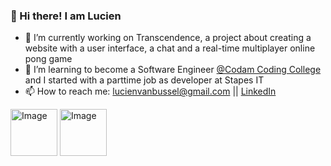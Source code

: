 ### 👋 Hi there! I am Lucien

- 🔭 I’m currently working on Transcendence, a project about creating a website with a user interface, a chat and a real-time multiplayer online pong game
- 🌱 I’m learning to become a Software Engineer [@Codam Coding College](/) and I started with a parttime job as developer at Stapes IT
- 📫 How to reach me: lucienvanbussel@gmail.com || [LinkedIn](https://www.linkedin.com/in/lucien-van-bussel-065076a3/)

<img src="https://github.com/lucienvb/lucienvb/assets/88743296/337ca275-4d58-4bbd-8cd7-cc33fb2f4c15" alt="Image" width="75"> <img src="https://github.com/lucienvb/lucienvb/assets/88743296/eb455015-31a6-4bca-b39b-e9a1b54f9f94" alt="Image" width="75">
